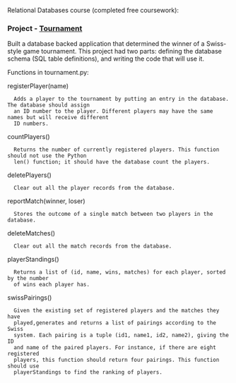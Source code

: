 

Relational Databases course (completed free coursework):


### Project - [Tournament](https://github.com/BMariscal/Intro-to-Relational-Databases/blob/master/vagrant/README.md)

Built a database backed application that determined the winner of a Swiss-style game tournament. 
This project had two parts: defining the database schema (SQL table definitions), and writing the code 	that will use it.
  
Functions in tournament.py:

  registerPlayer(name)
  
      Adds a player to the tournament by putting an entry in the database. The database should assign
      an ID number to the player. Different players may have the same names but will receive different
      ID numbers.

  countPlayers()
  
      Returns the number of currently registered players. This function should not use the Python 
      len() function; it should have the database count the players.

  deletePlayers()
  
      Clear out all the player records from the database.

  reportMatch(winner, loser)
  
      Stores the outcome of a single match between two players in the database.

  deleteMatches()
  
      Clear out all the match records from the database.

  playerStandings()
  
      Returns a list of (id, name, wins, matches) for each player, sorted by the number
      of wins each player has.

  swissPairings()
  
      Given the existing set of registered players and the matches they have
      played,generates and returns a list of pairings according to the Swiss
      system. Each pairing is a tuple (id1, name1, id2, name2), giving the ID
      and name of the paired players. For instance, if there are eight registered
      players, this function should return four pairings. This function should use
      playerStandings to find the ranking of players.
    
    
